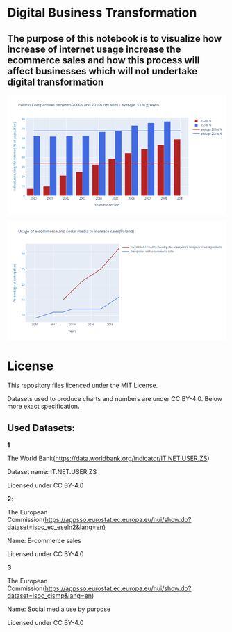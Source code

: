 # Digital Business Transformation

## The purpose of this notebook is to visualize how increase of internet usage increase the ecommerce sales and how this process will affect businesses which will not undertake digital transformation

![alt text](https://github.com/IOR88/DigitalBusinessTransformation/blob/master/Screenshot_2020-09-08%20DigitalBusinessTransformation%20-%20Jupyter%20Notebook.png)

![alt text](https://github.com/IOR88/DigitalBusinessTransformation/blob/master/Screenshot_2020-09-08%20DigitalBusinessTransformation%20-%20Jupyter%20Notebook(1).png)

# License
This repository files licenced under the MIT License.

Datasets used to produce charts and numbers are under CC BY-4.0. Below more exact specification.

## Used Datasets:

**1**

The World Bank(https://data.worldbank.org/indicator/IT.NET.USER.ZS)

Dataset name: IT.NET.USER.ZS

Licensed under CC BY-4.0

**2**:

The European Commission(https://appsso.eurostat.ec.europa.eu/nui/show.do?dataset=isoc_ec_eseln2&lang=en)

Name: E-commerce sales

Licensed under CC BY-4.0

**3**

The European Commission(https://appsso.eurostat.ec.europa.eu/nui/show.do?dataset=isoc_cismp&lang=en)

Name:  Social media use by purpose

Licensed under CC BY-4.0
